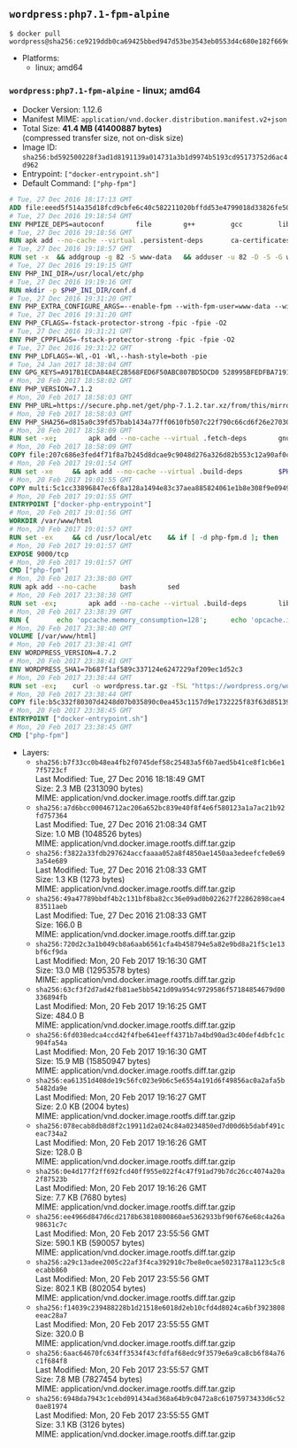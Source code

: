 ## `wordpress:php7.1-fpm-alpine`

```console
$ docker pull wordpress@sha256:ce9219ddb0ca69425bbed947d53be3543eb0553d4c680e182f669dad07d308ff
```

-	Platforms:
	-	linux; amd64

### `wordpress:php7.1-fpm-alpine` - linux; amd64

-	Docker Version: 1.12.6
-	Manifest MIME: `application/vnd.docker.distribution.manifest.v2+json`
-	Total Size: **41.4 MB (41400887 bytes)**  
	(compressed transfer size, not on-disk size)
-	Image ID: `sha256:bd592500228f3ad1d8191139a014731a3b1d9974b5193cd95173752d6ac4d962`
-	Entrypoint: `["docker-entrypoint.sh"]`
-	Default Command: `["php-fpm"]`

```dockerfile
# Tue, 27 Dec 2016 18:17:13 GMT
ADD file:eeed5f514a35d18fcd9cbfe6c40c582211020bffdd53e4799018d33826fe5067 in / 
# Tue, 27 Dec 2016 19:18:54 GMT
ENV PHPIZE_DEPS=autoconf 		file 		g++ 		gcc 		libc-dev 		make 		pkgconf 		re2c
# Tue, 27 Dec 2016 19:18:56 GMT
RUN apk add --no-cache --virtual .persistent-deps 		ca-certificates 		curl 		tar 		xz
# Tue, 27 Dec 2016 19:18:57 GMT
RUN set -x 	&& addgroup -g 82 -S www-data 	&& adduser -u 82 -D -S -G www-data www-data
# Tue, 27 Dec 2016 19:19:15 GMT
ENV PHP_INI_DIR=/usr/local/etc/php
# Tue, 27 Dec 2016 19:19:16 GMT
RUN mkdir -p $PHP_INI_DIR/conf.d
# Tue, 27 Dec 2016 19:31:20 GMT
ENV PHP_EXTRA_CONFIGURE_ARGS=--enable-fpm --with-fpm-user=www-data --with-fpm-group=www-data
# Tue, 27 Dec 2016 19:31:20 GMT
ENV PHP_CFLAGS=-fstack-protector-strong -fpic -fpie -O2
# Tue, 27 Dec 2016 19:31:21 GMT
ENV PHP_CPPFLAGS=-fstack-protector-strong -fpic -fpie -O2
# Tue, 27 Dec 2016 19:31:22 GMT
ENV PHP_LDFLAGS=-Wl,-O1 -Wl,--hash-style=both -pie
# Tue, 24 Jan 2017 18:38:04 GMT
ENV GPG_KEYS=A917B1ECDA84AEC2B568FED6F50ABC807BD5DCD0 528995BFEDFBA7191D46839EF9BA0ADA31CBD89E
# Mon, 20 Feb 2017 18:58:02 GMT
ENV PHP_VERSION=7.1.2
# Mon, 20 Feb 2017 18:58:03 GMT
ENV PHP_URL=https://secure.php.net/get/php-7.1.2.tar.xz/from/this/mirror PHP_ASC_URL=https://secure.php.net/get/php-7.1.2.tar.xz.asc/from/this/mirror
# Mon, 20 Feb 2017 18:58:03 GMT
ENV PHP_SHA256=d815a0c39fd57bab1434a77ff0610fb507c22f790c66cd6f26e27030c4b3e971 PHP_MD5=d79afea1870277c86fac903566fb6c5d
# Mon, 20 Feb 2017 18:58:09 GMT
RUN set -xe; 		apk add --no-cache --virtual .fetch-deps 		gnupg 		openssl 	; 		mkdir -p /usr/src; 	cd /usr/src; 		wget -O php.tar.xz "$PHP_URL"; 		if [ -n "$PHP_SHA256" ]; then 		echo "$PHP_SHA256 *php.tar.xz" | sha256sum -c -; 	fi; 	if [ -n "$PHP_MD5" ]; then 		echo "$PHP_MD5 *php.tar.xz" | md5sum -c -; 	fi; 		if [ -n "$PHP_ASC_URL" ]; then 		wget -O php.tar.xz.asc "$PHP_ASC_URL"; 		export GNUPGHOME="$(mktemp -d)"; 		for key in $GPG_KEYS; do 			gpg --keyserver ha.pool.sks-keyservers.net --recv-keys "$key"; 		done; 		gpg --batch --verify php.tar.xz.asc php.tar.xz; 		rm -r "$GNUPGHOME"; 	fi; 		apk del .fetch-deps
# Mon, 20 Feb 2017 18:58:09 GMT
COPY file:207c686e3fed4f71f8a7b245d8dcae9c9048d276a326d82b553c12a90af0c0ca in /usr/local/bin/ 
# Mon, 20 Feb 2017 19:01:54 GMT
RUN set -xe 	&& apk add --no-cache --virtual .build-deps 		$PHPIZE_DEPS 		curl-dev 		libedit-dev 		libxml2-dev 		openssl-dev 		sqlite-dev 		&& export CFLAGS="$PHP_CFLAGS" 		CPPFLAGS="$PHP_CPPFLAGS" 		LDFLAGS="$PHP_LDFLAGS" 	&& docker-php-source extract 	&& cd /usr/src/php 	&& ./configure 		--with-config-file-path="$PHP_INI_DIR" 		--with-config-file-scan-dir="$PHP_INI_DIR/conf.d" 				--disable-cgi 				--enable-ftp 		--enable-mbstring 		--enable-mysqlnd 				--with-curl 		--with-libedit 		--with-openssl 		--with-zlib 				$PHP_EXTRA_CONFIGURE_ARGS 	&& make -j "$(getconf _NPROCESSORS_ONLN)" 	&& make install 	&& { find /usr/local/bin /usr/local/sbin -type f -perm +0111 -exec strip --strip-all '{}' + || true; } 	&& make clean 	&& docker-php-source delete 		&& runDeps="$( 		scanelf --needed --nobanner --recursive /usr/local 			| awk '{ gsub(/,/, "\nso:", $2); print "so:" $2 }' 			| sort -u 			| xargs -r apk info --installed 			| sort -u 	)" 	&& apk add --no-cache --virtual .php-rundeps $runDeps 		&& apk del .build-deps
# Mon, 20 Feb 2017 19:01:55 GMT
COPY multi:5c1cc33896847ec6f8a128a1494e83c37aea885824061e1b8e308f9e09499956 in /usr/local/bin/ 
# Mon, 20 Feb 2017 19:01:55 GMT
ENTRYPOINT ["docker-php-entrypoint"]
# Mon, 20 Feb 2017 19:01:56 GMT
WORKDIR /var/www/html
# Mon, 20 Feb 2017 19:01:57 GMT
RUN set -ex 	&& cd /usr/local/etc 	&& if [ -d php-fpm.d ]; then 		sed 's!=NONE/!=!g' php-fpm.conf.default | tee php-fpm.conf > /dev/null; 		cp php-fpm.d/www.conf.default php-fpm.d/www.conf; 	else 		mkdir php-fpm.d; 		cp php-fpm.conf.default php-fpm.d/www.conf; 		{ 			echo '[global]'; 			echo 'include=etc/php-fpm.d/*.conf'; 		} | tee php-fpm.conf; 	fi 	&& { 		echo '[global]'; 		echo 'error_log = /proc/self/fd/2'; 		echo; 		echo '[www]'; 		echo '; if we send this to /proc/self/fd/1, it never appears'; 		echo 'access.log = /proc/self/fd/2'; 		echo; 		echo 'clear_env = no'; 		echo; 		echo '; Ensure worker stdout and stderr are sent to the main error log.'; 		echo 'catch_workers_output = yes'; 	} | tee php-fpm.d/docker.conf 	&& { 		echo '[global]'; 		echo 'daemonize = no'; 		echo; 		echo '[www]'; 		echo 'listen = [::]:9000'; 	} | tee php-fpm.d/zz-docker.conf
# Mon, 20 Feb 2017 19:01:57 GMT
EXPOSE 9000/tcp
# Mon, 20 Feb 2017 19:01:57 GMT
CMD ["php-fpm"]
# Mon, 20 Feb 2017 23:38:00 GMT
RUN apk add --no-cache 		bash 		sed
# Mon, 20 Feb 2017 23:38:38 GMT
RUN set -ex; 		apk add --no-cache --virtual .build-deps 		libjpeg-turbo-dev 		libpng-dev 	; 		docker-php-ext-configure gd --with-png-dir=/usr --with-jpeg-dir=/usr; 	docker-php-ext-install gd mysqli opcache; 		runDeps="$( 		scanelf --needed --nobanner --recursive 			/usr/local/lib/php/extensions 			| awk '{ gsub(/,/, "\nso:", $2); print "so:" $2 }' 			| sort -u 			| xargs -r apk info --installed 			| sort -u 	)"; 	apk add --virtual .wordpress-phpexts-rundeps $runDeps; 	apk del .build-deps
# Mon, 20 Feb 2017 23:38:39 GMT
RUN { 		echo 'opcache.memory_consumption=128'; 		echo 'opcache.interned_strings_buffer=8'; 		echo 'opcache.max_accelerated_files=4000'; 		echo 'opcache.revalidate_freq=2'; 		echo 'opcache.fast_shutdown=1'; 		echo 'opcache.enable_cli=1'; 	} > /usr/local/etc/php/conf.d/opcache-recommended.ini
# Mon, 20 Feb 2017 23:38:40 GMT
VOLUME [/var/www/html]
# Mon, 20 Feb 2017 23:38:41 GMT
ENV WORDPRESS_VERSION=4.7.2
# Mon, 20 Feb 2017 23:38:41 GMT
ENV WORDPRESS_SHA1=7b687f1af589c337124e6247229af209ec1d52c3
# Mon, 20 Feb 2017 23:38:44 GMT
RUN set -ex; 	curl -o wordpress.tar.gz -fSL "https://wordpress.org/wordpress-${WORDPRESS_VERSION}.tar.gz"; 	echo "$WORDPRESS_SHA1 *wordpress.tar.gz" | sha1sum -c -; 	tar -xzf wordpress.tar.gz -C /usr/src/; 	rm wordpress.tar.gz; 	chown -R www-data:www-data /usr/src/wordpress
# Mon, 20 Feb 2017 23:38:44 GMT
COPY file:b5c332f80307d4248d07b035890c0ea453c1157d9e1732225f83f63d851392b5 in /usr/local/bin/ 
# Mon, 20 Feb 2017 23:38:45 GMT
ENTRYPOINT ["docker-entrypoint.sh"]
# Mon, 20 Feb 2017 23:38:45 GMT
CMD ["php-fpm"]
```

-	Layers:
	-	`sha256:b7f33cc0b48ea4fb2f0745def58c25483a5f6b7aed5b41ce8f1cb6e17f5723cf`  
		Last Modified: Tue, 27 Dec 2016 18:18:49 GMT  
		Size: 2.3 MB (2313090 bytes)  
		MIME: application/vnd.docker.image.rootfs.diff.tar.gzip
	-	`sha256:a7d6bcc00046712ac206a652bc839e40f8f4e6f580123a1a7ac21b92fd757364`  
		Last Modified: Tue, 27 Dec 2016 21:08:34 GMT  
		Size: 1.0 MB (1048526 bytes)  
		MIME: application/vnd.docker.image.rootfs.diff.tar.gzip
	-	`sha256:f3822a33fdb297624accfaaaa052a8f4850ae1450aa3edeefcfe0e693a54e689`  
		Last Modified: Tue, 27 Dec 2016 21:08:33 GMT  
		Size: 1.3 KB (1273 bytes)  
		MIME: application/vnd.docker.image.rootfs.diff.tar.gzip
	-	`sha256:49a47789bbdf4b2c131bf8ba82cc36e09ad0b022627f22862898cae483511aeb`  
		Last Modified: Tue, 27 Dec 2016 21:08:33 GMT  
		Size: 166.0 B  
		MIME: application/vnd.docker.image.rootfs.diff.tar.gzip
	-	`sha256:720d2c3a1b049cb8a6aab6561cfa4b458794e5a82e9bd8a21f5c1e13bf6cf9da`  
		Last Modified: Mon, 20 Feb 2017 19:16:30 GMT  
		Size: 13.0 MB (12953578 bytes)  
		MIME: application/vnd.docker.image.rootfs.diff.tar.gzip
	-	`sha256:63cf3f2d7ad42fb81ae5bb5421d09a954c9729586f57184854679d00336894fb`  
		Last Modified: Mon, 20 Feb 2017 19:16:25 GMT  
		Size: 484.0 B  
		MIME: application/vnd.docker.image.rootfs.diff.tar.gzip
	-	`sha256:6fd038edca4ccd42f4fbe641eeff4371b7a4bd90ad3c40def4dbfc1c904fa54a`  
		Last Modified: Mon, 20 Feb 2017 19:16:30 GMT  
		Size: 15.9 MB (15850947 bytes)  
		MIME: application/vnd.docker.image.rootfs.diff.tar.gzip
	-	`sha256:ea61351d408de19c56fc023e9b6c5e6554a191d6f49856ac0a2afa5b5482da9e`  
		Last Modified: Mon, 20 Feb 2017 19:16:27 GMT  
		Size: 2.0 KB (2004 bytes)  
		MIME: application/vnd.docker.image.rootfs.diff.tar.gzip
	-	`sha256:078ecab8db8d8f2c19911d2a024c84a0234850ed7d00d6b5dabf491ceac734a2`  
		Last Modified: Mon, 20 Feb 2017 19:16:26 GMT  
		Size: 128.0 B  
		MIME: application/vnd.docker.image.rootfs.diff.tar.gzip
	-	`sha256:0e4d177f2ff692fcd40ff955e022f4c47f91ad79b7dc26cc4074a20a2f87523b`  
		Last Modified: Mon, 20 Feb 2017 19:16:26 GMT  
		Size: 7.7 KB (7680 bytes)  
		MIME: application/vnd.docker.image.rootfs.diff.tar.gzip
	-	`sha256:ee4966d847d6cd2178b63810800860ae5362933bf90f676e68c4a26a98631c7c`  
		Last Modified: Mon, 20 Feb 2017 23:55:56 GMT  
		Size: 590.1 KB (590057 bytes)  
		MIME: application/vnd.docker.image.rootfs.diff.tar.gzip
	-	`sha256:a29c13adee2005c22af3f4ca392910c7be8e0cae5023178a1123c5c8ecabb860`  
		Last Modified: Mon, 20 Feb 2017 23:55:56 GMT  
		Size: 802.1 KB (802054 bytes)  
		MIME: application/vnd.docker.image.rootfs.diff.tar.gzip
	-	`sha256:f14039c239488228b1d21518e6018d2eb10cfd4d8024ca6bf3923808eeac28a7`  
		Last Modified: Mon, 20 Feb 2017 23:55:55 GMT  
		Size: 320.0 B  
		MIME: application/vnd.docker.image.rootfs.diff.tar.gzip
	-	`sha256:6aac64670fc634ff3534f43cfdfaf68edc9f3579e6a9ca8cb6f84a76c1f684f8`  
		Last Modified: Mon, 20 Feb 2017 23:55:57 GMT  
		Size: 7.8 MB (7827454 bytes)  
		MIME: application/vnd.docker.image.rootfs.diff.tar.gzip
	-	`sha256:6948da7943c1cebd091434ad368a64b9c0472a8c61075973433d6c520ae81974`  
		Last Modified: Mon, 20 Feb 2017 23:55:55 GMT  
		Size: 3.1 KB (3126 bytes)  
		MIME: application/vnd.docker.image.rootfs.diff.tar.gzip
